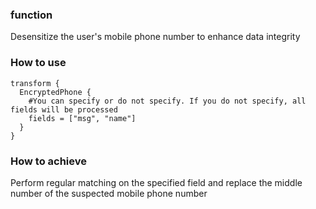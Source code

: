 ### function

Desensitize the user's mobile phone number to enhance data integrity


### How to use

```
transform {
  EncryptedPhone {
  	#You can specify or do not specify. If you do not specify, all fields will be processed
    fields = ["msg", "name"]
  }
}
```

### How to achieve

Perform regular matching on the specified field and replace the middle number of the suspected mobile phone number